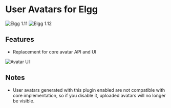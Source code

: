 User Avatars for Elgg
=====================
![Elgg 1.11](https://img.shields.io/badge/Elgg-1.11.x-orange.svg?style=flat-square)
![Elgg 1.12](https://img.shields.io/badge/Elgg-1.12.x-orange.svg?style=flat-square)

## Features

 * Replacement for core avatar API and UI

![Avatar UI](https://raw.github.com/hypeJunction/Elgg-avatars/master/screenshots/avatar_ui.png "Avatar UI")

## Notes

 * User avatars generated with this plugin enabled are not compatible with core implementation,
so if you disable it, uploaded avatars will no longer be visible.